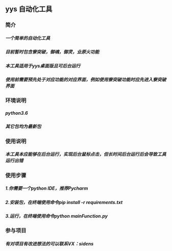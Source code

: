 ## yys 自动化工具
### 简介
##### 一个简单的自动化工具
##### 目前暂时包含寮突破，御魂，御灵，业原火功能
##### 本工具适用于yys桌面版且可后台运行
##### 使用前需要预先处于对应功能的对应界面，例如使用寮突破功能时应先进入寮突破界面

### 环境说明
##### python3.6
##### 其它包均为最新包

### 使用说明
##### 本工具本应能够在后台运行，实现后台鼠标点击，但长时间后台运行后会导致工具运行出错

### 使用步骤
##### 1.你需要一个python IDE，推荐Pycharm
##### 2.安装包，在终端使用命令pip install -r requirements.txt
##### 3.运行，在终端使用命令python mainFunction.py

### 参与项目
##### 有对项目有改进想法的可以联系VX：sidens